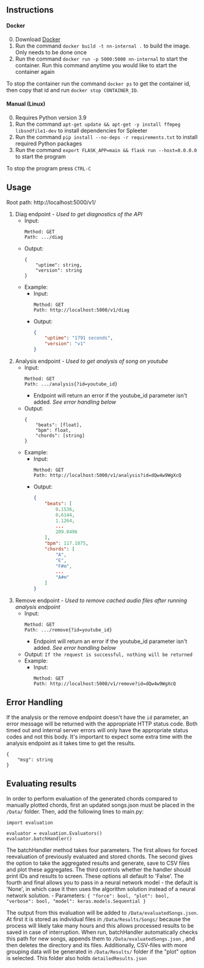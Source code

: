 ## Instructions
#### Docker
0. Download [Docker](https://docs.docker.com/get-docker/)
1. Run the command ```docker build -t nn-internal .``` to build the image. Only needs to be done once
2. Run the command ```docker run -p 5000:5000 nn-internal``` to start the container. Run this command anytime you would like to start the container again

To stop the container run the command ```docker ps``` to get the container id, then copy that id and run ```docker stop CONTAINER_ID```.

#### Manual (Linux)
0. Requires Python version 3.9
1. Run the command ```apt-get update && apt-get -y install ffmpeg libsndfile1-dev``` to install dependencies for Spleeter
2. Run the command ```pip install --no-deps -r requirements.txt``` to install required Python packages
3. Run the command ```export FLASK_APP=main && flask run --host=0.0.0.0``` to start the program

To stop the program press ```CTRL-C```

## Usage
Root path: http://localhost:5000/v1/

1. Diag endpoint - *Used to get diagnostics of the API*
    - Input:
        ```
        Method: GET
        Path: .../diag
        ```
    - Output:
        ```
        {
            "uptime": string,
            "version": string
        }
        ```
    - Example:
        - Input:
            ```
            Method: GET
            Path: http://localhost:5000/v1/diag
            ```
        - Output:
            ```json
            {
                "uptime": "1791 seconds",
                "version": "v1"
            }
            ```
2. Analysis endpoint - *Used to get analysis of song on youtube*
    - Input:
        ```
        Method: GET
        Path: .../analysis{?id=youtube_id}
        ```
        - Endpoint will return an error if the youtube_id parameter isn't added. *See error handling below*
    - Output:
        ```
        {
            "beats": [float],
            "bpm": float,
            "chords": [string]
        }
        ```
    - Example:
        - Input:
            ```
            Method: GET
            Path: http://localhost:5000/v1/analysis?id=dQw4w9WgXcQ
            ```
        - Output:
            ```json
            {
                "beats": [
                    0.1536,
                    0.6144,
                    1.1264,
                    ...
                    209.0496
                ],
                "bpm": 117.1875,
                "chords": [
                    "A",
                    "E",
                    "F#m",
                    ...
                    "A#m"
                ]
            }
            ```
3. Remove endpoint - *Used to remove cached audio files after running analysis endpoint*
    - Input:
        ```
        Method: GET
        Path: .../remove{?id=youtube_id}
        ```
        - Endpoint will return an error if the youtube_id parameter isn't added. *See error handling below*
    - Output:
        ```If the request is successful, nothing will be returned```
    - Example:
        - Input:
            ```
            Method: GET
            Path: http://localhost:5000/v1/remove?id=dQw4w9WgXcQ
            ```

## Error Handling
If the analysis or the remove endpoint doesn't have the ```id``` parameter, an error message will be returned with the appropriate HTTP status code. Both timed out and internal server errors will only have the appropriate status codes and not this body. It's important to expect some extra time with the analysis endpoint as it takes time to get the results.
```
{
    "msg": string
}
```

## Evaluating results
In order to perform evaluation of the generated chords compared to manually plotted chords, first an updated songs.json must be placed in the ```/Data/``` folder. Then, add the following lines to main.py:
```
import evaluation

evaluator = evaluation.Evaluators()
evaluator.batchHandler()
```
The batchHandler method takes four parameters. The first allows for forced reevaluation of previously evaluated and stored chords. The second gives the option to take the aggregated results and generate, save to CSV files and plot these aggregates. The third controls whether the handler should print IDs and results to screen. These options all default to 'False'. The fourth and final allows you to pass in a neural network model - the default is 'None', in which case it then uses the algorithm solution instead of a neural network solution.
    - Parameters:
        ```
        {
            "force": bool,
            "plot": bool,
            "verbose": bool,
            "model": keras.models.Sequential
        }
        ```

The output from this evaluation will be added to ```/Data/evaluatedSongs.json```. At first it is stored as individual files in ```/Data/Results/Songs/``` because the process will likely take many hours and this allows processed results to be saved in case of interruption. When run, batchHandler automatically checks this path for new songs, appends them to ```/Data/evaluatedSongs.json``` , and then deletes the directory and its files. Additionally, CSV-files with more grouping data will be generated in ```/Data/Results/``` folder if the "plot" option is selected. This folder also holds ```detailedResults.json```